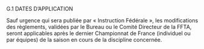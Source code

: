 G.1 DATES D’APPLICATION

Sauf urgence qui sera publiée par « Instruction Fédérale », les modifications des règlements, validées par
le Bureau ou le Comité Directeur de la FFTA, seront applicables après le dernier Championnat de France
(individuel ou par équipes) de la saison en cours de la discipline concernée.
